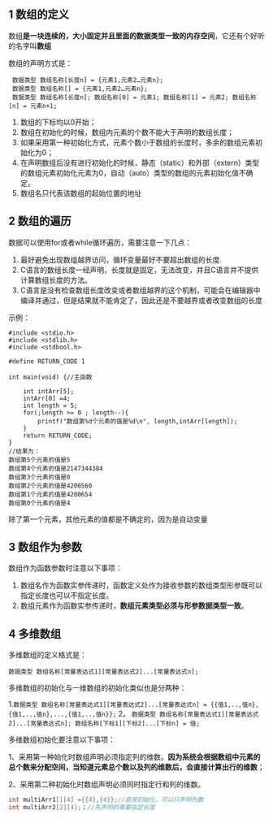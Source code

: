 ## 1 数组的定义

数组**是一块连续的，大小固定并且里面的数据类型一致的内存空间**，它还有个好听的名字叫**数组**

数组的声明方式是：

     数据类型 数组名称[长度n] = {元素1,元素2…元素n};
     数据类型 数组名称[] = {元素1,元素2…元素n};
     数据类型 数组名称[长度n]; 数组名称[0] = 元素1; 数组名称[1] = 元素2; 数组名称[n] = 元素n+1;

1. 数组的下标均以0开始；
2. 数组在初始化的时候，数组内元素的个数不能大于声明的数组长度；
3. 如果采用第一种初始化方式，元素个数小于数组的长度时，多余的数组元素初始化为0；
4. 在声明数组后没有进行初始化的时候，静态（static）和外部（extern）类型的数组元素初始化元素为0，自动（auto）类型的数组的元素初始化值不确定。
5. 数组名只代表该数组的起始位置的地址

## 2 数组的遍历

数据可以使用for或者while循环遍历，需要注意一下几点：

1. 最好避免出现数组越界访问，循环变量最好不要超出数组的长度.
2. C语言的数组长度一经声明，长度就是固定，无法改变，并且C语言并不提供计算数组长度的方法。
3. C语言是没有检查数组长度改变或者数组越界的这个机制，可能会在编辑器中编译并通过，但是结果就不能肯定了，因此还是不要越界或者改变数组的长度


示例：

    #include <stdio.h>
    #include <stdlib.h>
    #include <stdbool.h>

    #define RETURN_CODE 1

    int main(void) {//主函数

        int intArr[5];
        intArr[0] =4;
        int length = 5;
        for(;length >= 0 ; length--){
            printf("数组第%d个元素的值是%d\n", length,intArr[length]);
        }
        return RETURN_CODE;
    }
    //结果为：
    数组第5个元素的值是5
    数组第4个元素的值是2147344384
    数组第3个元素的值是0
    数组第2个元素的值是4200560
    数组第1个元素的值是4200654
    数组第0个元素的值是4

除了第一个元素，其他元素的值都是不确定的，因为是自动变量


##  3 数组作为参数

数组作为函数参数时注意以下事项：

1. 数组名作为函数实参传递时，函数定义处作为接收参数的数组类型形参既可以指定长度也可以不指定长度。
2. 数组元素作为函数实参传递时，**数组元素类型必须与形参数据类型一致**。


##  4 多维数组

多维数组的定义格式是：

    数据类型 数组名称[常量表达式1][常量表达式2]...[常量表达式n];

多维数组的初始化与一维数组的初始化类似也是分两种：

1.` 数据类型 数组名称[常量表达式1][常量表达式2]...[常量表达式n] = {{值1,..,值n},{值1,..,值n},...,{值1,..,值n}};
`
2。 `数据类型 数组名称[常量表达式1][常量表达式2]...[常量表达式n]; 数组名称[下标1][下标2]...[下标n] = 值;`


多维数组初始化要注意以下事项：

1、采用第一种始化时数组声明必须指定列的维数。**因为系统会根据数组中元素的总个数来分配空间，当知道元素总个数以及列的维数后，会直接计算出行的维数**；

2、采用第二种初始化时数组声明必须同时指定行和列的维数。


```c
int multiArr1[][4] ={{4},{4}};//直接初始化，可以只声明列数
int multiArr2[2][4];；//先声明的需要指定长度
```

























